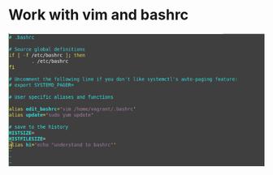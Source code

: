 # Work with vim and bashrc

![](https://github.com/iko90/task-devops/blob/master/task2/Screenshot%20from%202021-12-03%2015-40-04.png)